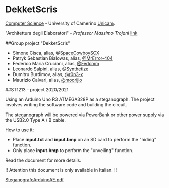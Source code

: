 # DekketScris

[Computer Science](https://computerscience.unicam.it/) - University of Camerino [Unicam](https://www.unicam.it/).

"Architettura degli Elaboratori" - _Professor Massimo Trojani_ [link](https://computerscience.unicam.it/massimo-trojani)

##Group project "DekketScris"

- Simone Cisca, alias, [@SpaceCowboySCX](https://github.com/SpaceCowboySCX)
- Patryk Sebastian Bialowas, alias, [@MrError-404](https://github.com/MrError-404)
- Federico Maria Cruciani, alias, [@Fedcmm](https://github.com/Fedcmm)
- Leonardo Salpini, alias, [@Synthetize](https://github.com/Synthetize)
- Dumitru Burdimov, alias, [@r0n3-x](https://github.com/r0n3-x)
- Maurizio Calvari, alias, [@moorijio](https://github.com/moorijio)

##ST1213 - project 2020/2021

Using an Arduino Uno R3 ATMEGA328P as a steganograph. The project involves writing the software code and building the circuit.

The steganograph will be powered via PowerBank or other power supply via the USB2.0 Type A / B cable.

How to use it:

- Place **input.txt** and **input.bmp** on an SD card to perform the "hiding" function.
- Only place **input.bmp** to perform the "unveiling" function.

Read the document for more details.

!! Attention this document is only available in Italian. !!

[SteganografoArduinoAE.pdf]()
